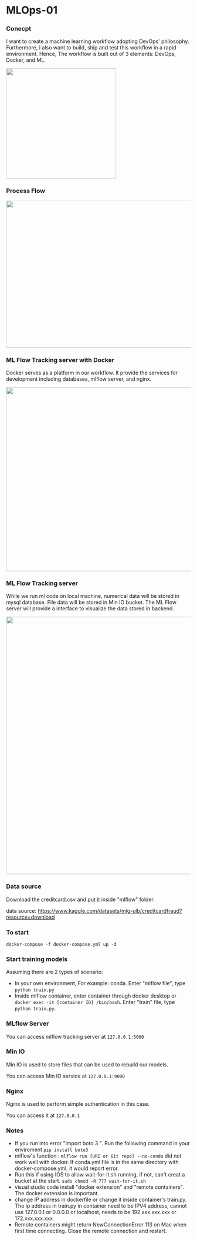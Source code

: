 # MLOps-01



### Conecpt

 I want to create a machine learning workflow adopting DevOps' philosophy. Furthermore, I also want to build, ship and test this workflow in a rapid environment. Hence, The workflow is built out of 3 elements: DevOps, Docker, and ML. 

<img src="https://user-images.githubusercontent.com/90475308/186834245-0efa8c74-70de-4b83-a36e-34b1cf67fc64.png"  width="300" height="300">

### Process Flow

<img src="https://user-images.githubusercontent.com/90475308/184595553-01c9ec73-d888-44aa-a469-5055b5deb4e1.png" width="800" height="400">

### ML Flow Tracking server with Docker

Docker serves as a platform in our workflow. It provide the services for development including databases, mlflow server, and nginx.

<img src="https://user-images.githubusercontent.com/90475308/186097290-9fd5407f-3a1b-48c0-bf92-1bac3559828b.png"  width="800" height="500">

### ML Flow Tracking server 

While we run ml code on local machine, numerical data will be stored in mysql database. File data will be stored in Min IO bucket. The ML Flow server will
provide a interface to visualize the data stored in backend.

<img src="https://user-images.githubusercontent.com/90475308/186097218-39df0ff5-fb1a-46a6-a082-3995e4984a3f.png"  width="900" height="700">




### Data source

Download the creditcard.csv and put it inside "mlflow" folder.

data source: https://www.kaggle.com/datasets/mlg-ulb/creditcardfraud?resource=download

### To start 

`docker-compose -f docker-compose.yml up -d `

### Start training models

Assuming there are 2 types of scenario:
 - In your own environment, For example: conda. Enter "mlflow file", type `python train.py`
 - Inside mlflow container, enter container through docker desktop or `docker exec -it [container ID] /bin/bash`. Enter "train" file, type `python train.py`.

### MLflow Server

You can access mlflow tracking server at `127.0.0.1:5000`

### Min IO 

Min IO is used to store files that can be used to rebuild our models. 

You can access Min IO service at `127.0.0.1:9000`

### Nginx

Nginx is used to perform simple authentication in this case. 

You can access it at `127.0.0.1`
 
### Notes
 - If you run into error "import boto 3 ". Run the following command in your enviroment `pip install boto3`
 - mlflow's function : `mlflow run [URI or Git repo] --no-conda` did not work well with docker. If conda.yml file is in the same directory with docker-compose.yml, it would report error. 
- Run this if using IOS to allow wait-for-it.sh running, if not, can't creat a bucket at the start. `sudo chmod -R 777 wait-for-it.sh` 
- visual studio code install "docker extension" and "remote containers". The docker extension is important. 
- change IP address in dockerfile or change it inside container's train.py. The ip address in train.py in container need to be IPV4 address, cannot use 127.0.0.1 or 0.0.0.0 or localhost, needs to be 192.xxx.xxx.xxx or 172.xxx.xxx.xxx
- Remote containers might return NewConnectionError 113 on Mac when first time connecting. Close the remote connection and restart.

